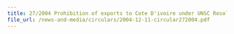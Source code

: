 ```yaml
---
title: 27/2004 Prohibition of exports to Cote D'ivoire under UNSC Resolution 1572 (2004)
file_url: /news-and-media/circulars/2004-12-11-circular272004.pdf
---
```

